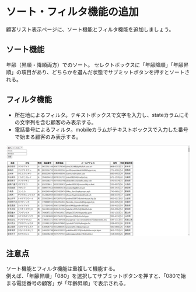 # ソート・フィルタ機能の追加

顧客リスト表示ページに、ソート機能とフィルタ機能を追加しましょう。  

## ソート機能
年齢（昇順・降順両方）でのソート。
セレクトボックスに「年齢降順」「年齢昇順」の項目があり、どちらかを選んだ状態でサブミットボタンを押すとソートされる。  

## フィルタ機能
- 所在地によるフィルタ。テキストボックスで文字を入力し、stateカラムにその文字列を含む顧客のみ表示する。
- 電話番号によるフィルタ。mobileカラムがテキストボックスで入力した番号で始まる顧客のみ表示する。

![画面イメージ](./image/sort-filter.png)

## 注意点
ソート機能とフィルタ機能は重複して機能する。  
例えば、「年齢昇順」「080」を選択してサブミットボタンを押すと、「080で始まる電話番号の顧客」が「年齢昇順」で表示される。

